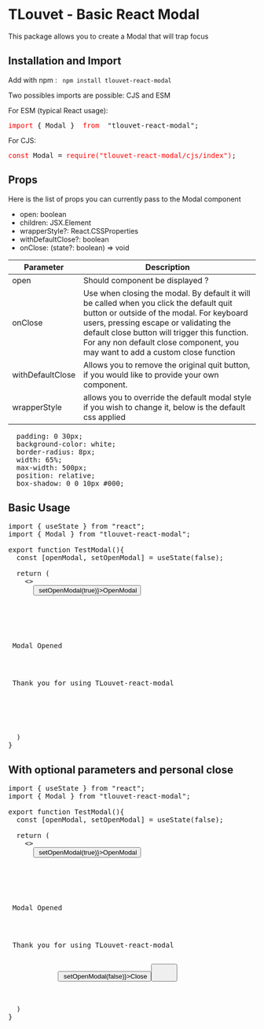<h1>TLouvet - Basic React Modal</h1>

<p>This package allows you to create a Modal that
will trap focus</p>

<h2> Installation and Import </h2>
<p>Add with npm : <code> npm install tlouvet-react-modal </code></p>

<p> Two possibles imports are possible: CJS and ESM </p>
<p>For ESM (typical React usage): 
  <pre><span style="color:red">import</span> { Modal } <span style="color:red"> from </span> "tlouvet-react-modal";</pre>
</p>

<p>For CJS: 
  <pre><span style="color:red">const</span> Modal = <span style="color:red">require("tlouvet-react-modal/cjs/index")</span>;</pre>
</p>

<h2>Props</h2>

<p>Here is the list of props you can currently pass to the Modal component</p>
<ul>
    <li>open: boolean</li>
    <li>children: JSX.Element</li>
    <li>wrapperStyle?: React.CSSProperties</li>
    <li>withDefaultClose?: boolean</li>
    <li>onClose: (state?: boolean) => void</li>
</ul>

<table>
<thead>
<tr>
<th> Parameter </th>
<th> Description </th>
</tr>
</thead>
<tbody>
<tr> 
<td>open</td> <td>Should component be displayed ? </td>
</tr>
<tr>
<td>onClose</td> <td>Use when closing the modal. By default it will be called when you click the default quit button or outside of the modal.
For keyboard users, pressing escape or validating the default close button will trigger this function. For any non default close component, you may want to add a custom close function </td>
</tr>
<tr>
<td>withDefaultClose</td> <td>Allows you to remove the original quit button, if you would like to provide your own component.</td>
</tr>
<tr>
<td>wrapperStyle</td> <td>allows you to override the default modal style if you wish to change it, below is the default css applied</td>
</tr>
</tbody>
</table>

<pre>
  padding: 0 30px;
  background-color: white;
  border-radius: 8px;
  width: 65%;
  max-width: 500px;
  position: relative;
  box-shadow: 0 0 10px #000;
</pre>

<h2>Basic Usage</h2>

<pre>
import { useState } from "react";
import { Modal } from "tlouvet-react-modal";

export function TestModal(){
  const [openModal, setOpenModal] = useState(false);

  return (
    <>
      <button onClick={() `=`> setOpenModal(true)}>OpenModal</button>

      <Modal open={`openModal`} onClose={`setOpenModal`}>
        <div>
          <p> Modal Opened </p>
          <p> Thank you for using TLouvet-react-modal </p> 
        </div>
      </Modal>
    </>
  )
}
</pre>

<h2> With optional parameters and personal close </h2>

<pre>
import { useState } from "react";
import { Modal } from "tlouvet-react-modal";

export function TestModal(){
  const [openModal, setOpenModal] = useState(false);

  return (
    <>
      <button onClick={() `=`> setOpenModal(true)}>OpenModal</button>

      <Modal open={openModal} onClose={setOpenModal} withDefaultClose={false} wrapperStyle={{backgroundColor: `black`, color: `white`}}>
          <div>
            <p> Modal Opened </p>
            <p> Thank you for using TLouvet-react-modal </p> 
            <button onClick={() => setOpenModal(false)}>Close<button>
          </div>
      </Modal>
    </>
  )
}
</pre>